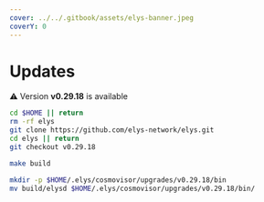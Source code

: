 ```yaml
---
cover: ../../.gitbook/assets/elys-banner.jpeg
coverY: 0
---
```


# Updates

⚠️ Version **v0.29.18** is available

```bash
cd $HOME || return
rm -rf elys
git clone https://github.com/elys-network/elys.git
cd elys || return
git checkout v0.29.18

make build

mkdir -p $HOME/.elys/cosmovisor/upgrades/v0.29.18/bin
mv build/elysd $HOME/.elys/cosmovisor/upgrades/v0.29.18/bin/
```
